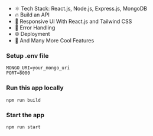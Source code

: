 
-   ⚛️ Tech Stack: React.js, Node.js, Express.js, MongoDB
-   🔥 Build an API
-   📱 Responsive UI With React.js and Tailwind CSS
-   🐞 Error Handling
-   🌐 Deployment
-   🚀 And Many More Cool Features

### Setup .env file

```shell
MONGO_URI=your_mongo_uri
PORT=8000
```

### Run this app locally

```shell
npm run build
```

### Start the app

```shell
npm run start
```
